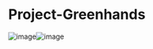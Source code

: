 # Project-Greenhands
![image](https://user-images.githubusercontent.com/105124943/209945106-5dada90a-c1f6-4617-9a87-420f225996d5.png)![image](https://user-images.githubusercontent.com/105124943/209945148-160fbc83-c506-4dcd-8be1-0744b4e3c0a1.png)
